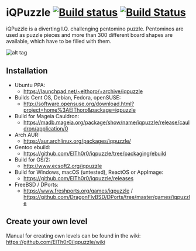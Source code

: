 # iQPuzzle [![Build status](https://ci.appveyor.com/api/projects/status/wn8nxv8qt26j1eyh/branch/master?svg=true)](https://ci.appveyor.com/project/ElTh0r0/iqpuzzle/branch/master) [![Build Status](https://travis-ci.org/ElTh0r0/iqpuzzle.svg?branch=master)](https://travis-ci.org/ElTh0r0/iqpuzzle)
iQPuzzle is a diverting I.Q. challenging pentomino puzzle. Pentominos are used as puzzle pieces and more than 300 different board shapes are available, which have to be filled with them.

![alt tag](https://cn.pling.com/img/f/a/d/d/7841359a95432f690d8c2bf7a5e9723770f7.png)

## Installation
* Ubuntu PPA:
  * https://launchpad.net/~elthoro/+archive/iqpuzzle
* Builds Cent OS, Debian, Fedora, openSUSE:
  * http://software.opensuse.org/download.html?project=home%3AElThoro&package=iqpuzzle
* Build for Mageia Cauldron:
  * https://madb.mageia.org/package/show/name/iqpuzzle/release/cauldron/application/0
* Arch AUR:
  * https://aur.archlinux.org/packages/iqpuzzle/
* Gentoo ebuild:
  * https://github.com/ElTh0r0/iqpuzzle/tree/packaging/ebuild
* Build for OS/2:
  * http://www.ecsoft2.org/iqpuzzle
* Build for Windows, macOS (untested), ReactOS or AppImage:
  * https://github.com/ElTh0r0/iqpuzzle/releases
* FreeBSD / DPorts:
  * https://www.freshports.org/games/iqpuzzle / https://github.com/DragonFlyBSD/DPorts/tree/master/games/iqpuzzle

## Create your own level
Manual for creating own levels can be found in the wiki: https://github.com/ElTh0r0/iqpuzzle/wiki

